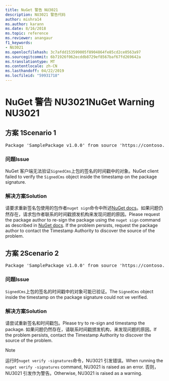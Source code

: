 ```yaml
---
title: NuGet 警告 NU3021
description: NU3021 警告代码
author: mishra14
ms.author: karann
ms.date: 8/16/2018
ms.topic: reference
ms.reviewer: anangaur
f1_keywords:
- NU3021
ms.openlocfilehash: 3c7afdd153599005f8904864fe85cd2ce0563a97
ms.sourcegitcommit: 6b71926f062ecddb8729ef8567baf67fd269642a
ms.translationtype: MT
ms.contentlocale: zh-CN
ms.lasthandoff: 04/22/2019
ms.locfileid: "59931718"
---
```

# <a name="nuget-warning-nu3021"></a><span data-ttu-id="9faf4-103">NuGet 警告 NU3021</span><span class="sxs-lookup"><span data-stu-id="9faf4-103">NuGet Warning NU3021</span></span>

## <a name="scenario-1"></a><span data-ttu-id="9faf4-104">方案 1</span><span class="sxs-lookup"><span data-stu-id="9faf4-104">Scenario 1</span></span>

<pre>Package 'SamplePackage v1.0.0' from source 'https://contoso.com/index.json': The primary signature's timestamp signature validation failed.</pre>

### <a name="issue"></a><span data-ttu-id="9faf4-105">问题</span><span class="sxs-lookup"><span data-stu-id="9faf4-105">Issue</span></span>

<span data-ttu-id="9faf4-106">NuGet 客户端无法验证`SignedCms`上包的签名的时间戳中的对象。</span><span class="sxs-lookup"><span data-stu-id="9faf4-106">NuGet client failed to verify the `SignedCms` object inside the timestamp on the package signature.</span></span>


### <a name="solution"></a><span data-ttu-id="9faf4-107">解决方案</span><span class="sxs-lookup"><span data-stu-id="9faf4-107">Solution</span></span>

<span data-ttu-id="9faf4-108">请要求重新签名包使用的包作者`nuget sign`命令中所述[NuGet docs](https://docs.microsoft.com/en-us/nuget/create-packages/sign-a-package)。如果问题仍然存在，请求包作者联系的时间戳颁发机构来发现问题的原因。</span><span class="sxs-lookup"><span data-stu-id="9faf4-108">Please request the package author to re-sign the package using the `nuget sign` command as described in [NuGet docs](https://docs.microsoft.com/en-us/nuget/create-packages/sign-a-package). If the problem persists, request the package author to contact the Timestamp Authority to discover the source of the problem.</span></span>



## <a name="scenario-2"></a><span data-ttu-id="9faf4-109">方案 2</span><span class="sxs-lookup"><span data-stu-id="9faf4-109">Scenario 2</span></span>

<pre>Package 'SamplePackage v1.0.0' from source 'https://contoso.com/index.json': The timestamp signature validation failed.</pre>

### <a name="issue"></a><span data-ttu-id="9faf4-110">问题</span><span class="sxs-lookup"><span data-stu-id="9faf4-110">Issue</span></span>

<span data-ttu-id="9faf4-111">`SignedCms`上包的签名的时间戳中的对象可能已验证。</span><span class="sxs-lookup"><span data-stu-id="9faf4-111">The `SignedCms` object inside the timestamp on the package signature could not ve verified.</span></span>


### <a name="solution"></a><span data-ttu-id="9faf4-112">解决方案</span><span class="sxs-lookup"><span data-stu-id="9faf4-112">Solution</span></span>

<span data-ttu-id="9faf4-113">请尝试重新签名和时间戳包。</span><span class="sxs-lookup"><span data-stu-id="9faf4-113">Please try to re-sign and timestamp the package.</span></span> <span data-ttu-id="9faf4-114">如果问题仍然存在，请联系时间戳颁发机构，来发现问题的原因。</span><span class="sxs-lookup"><span data-stu-id="9faf4-114">If the problem persists, contact the Timestamp Authority to discover the source of the problem.</span></span>


> [!Note]
> <span data-ttu-id="9faf4-115">运行时`nuget verify -signatures`命令，NU3021 引发错误。</span><span class="sxs-lookup"><span data-stu-id="9faf4-115">When running the `nuget verify -signatures` command, NU3021 is raised as an error.</span></span> <span data-ttu-id="9faf4-116">否则，NU3021 引发作为警告。</span><span class="sxs-lookup"><span data-stu-id="9faf4-116">Otherwise, NU3021 is raised as a warning.</span></span>